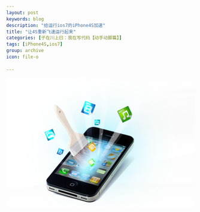```yaml
---
layout: post
keywords: blog
description: "给运行ios7的iPhone4S加速"
title: "让4S重新飞速运行起来"
categories: [子在川上曰：我在写代码【动手动脚篇】]
tags: [iPhone4S,ios7]
group: archive
icon: file-o

---
```


![image](/assets/images/2014-04-25-iPhoneSpeedUp.png)

